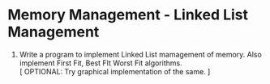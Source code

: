 # Memory Management - Linked List Management
1. Write a program to implement Linked List mamagement of memory. Also implement First Fit, Best FIt Worst Fit algorithms.\
[ OPTIONAL: Try graphical implementation of the same. ]

